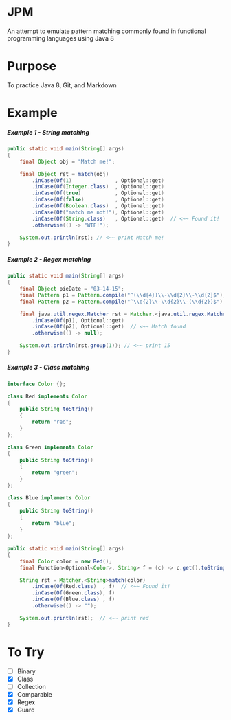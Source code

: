 # JPM

An attempt to emulate pattern matching commonly found in functional programming languages using Java 8

# Purpose

To practice Java 8, Git, and Markdown

# Example

##### Example 1 - String matching

```java
public static void main(String[] args)
{
    final Object obj = "Match me!";

    final Object rst = match(obj)
        .inCase(Of(1)              , Optional::get)
        .inCase(Of(Integer.class)  , Optional::get)
        .inCase(Of(true)           , Optional::get)
        .inCase(Of(false)          , Optional::get)
        .inCase(Of(Boolean.class)  , Optional::get)
        .inCase(Of("match me not!"), Optional::get)
        .inCase(Of(String.class)   , Optional::get)  // <~~ Found it!
        .otherwise(() -> "WTF!");

    System.out.println(rst); // <~~ print Match me!
}
```

##### Example 2 - Regex matching

```java
public static void main(String[] args)
{
    final Object pieDate = "03-14-15";
    final Pattern p1 = Pattern.compile("^(\\d{4})\\-\\d{2}\\-\\d{2}$");
    final Pattern p2 = Pattern.compile("^\\d{2}\\-\\d{2}\\-(\\d{2})$");

    final java.util.regex.Matcher rst = Matcher.<java.util.regex.Matcher.Matcher>match(pieDate)
        .inCase(Of(p1), Optional::get)
        .inCase(Of(p2), Optional::get)  // <~~ Match found
        .otherwise(() -> null);

    System.out.println(rst.group(1)); // <~~ print 15
}
```

##### Example 3 - Class matching

```java
interface Color {};

class Red implements Color
{
    public String toString()
    {
        return "red";
    }
};

class Green implements Color
{
    public String toString()
    {
        return "green";
    }
};

class Blue implements Color
{
    public String toString()
    {
        return "blue";
    }
};

public static void main(String[] args)
{
    final Color color = new Red();
    final Function<Optional<Color>, String> f = (c) -> c.get().toString();

    String rst = Matcher.<String>match(color)
        .inCase(Of(Red.class)  , f)  // <~~ Found it!
        .inCase(Of(Green.class), f)
        .inCase(Of(Blue.class) , f)
        .otherwise(() -> "");

    System.out.println(rst);  // <~~ print red
}
```

# To Try

- [ ] Binary
- [x] Class
- [ ] Collection
- [x] Comparable
- [x] Regex
- [x] Guard
